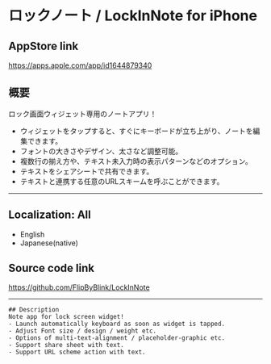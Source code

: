 
# ロックノート / LockInNote for iPhone

## AppStore link
https://apps.apple.com/app/id1644879340

## 概要
ロック画面ウィジェット専用のノートアプリ！
- ウィジェットをタップすると、すぐにキーボードが立ち上がり、ノートを編集できます。
- フォントの大きさやデザイン、太さなど調整可能。
- 複数行の揃え方や、テキスト未入力時の表示パターンなどのオプション。
- テキストをシェアシートで共有できます。
- テキストと連携する任意のURLスキームを呼ぶことができます。

---

## Localization: All
- English
- Japanese(native)

## Source code link
https://github.com/FlipByBlink/LockInNote

---




```
## Description
Note app for lock screen widget!
- Launch automatically keyboard as soon as widget is tapped.
- Adjust Font size / design / weight etc.
- Options of multi-text-alignment / placeholder-graphic etc.
- Support share sheet with text.
- Support URL scheme action with text.
```